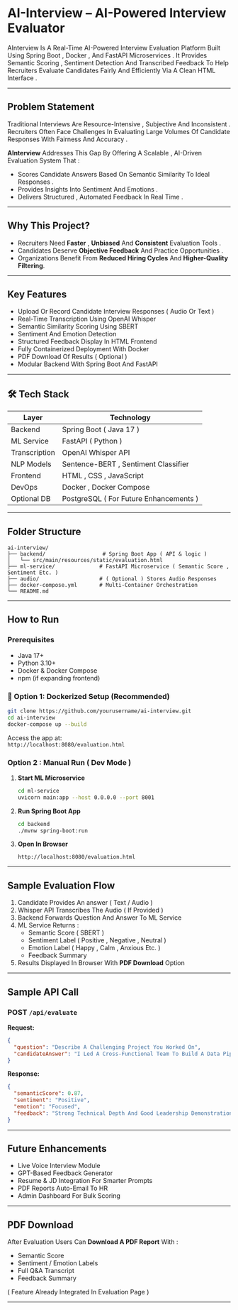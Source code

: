 # AI-Interview – AI-Powered Interview Evaluator

AInterview Is A Real-Time AI-Powered Interview Evaluation Platform Built Using Spring Boot , Docker , And FastAPI Microservices . It Provides Semantic Scoring , Sentiment Detection And Transcribed Feedback To Help Recruiters Evaluate Candidates Fairly And Efficiently Via A Clean HTML Interface .

---

## Problem Statement

Traditional Interviews Are Resource-Intensive , Subjective And Inconsistent . Recruiters Often Face Challenges In Evaluating Large Volumes Of Candidate Responses With Fairness And Accuracy .

**AInterview** Addresses This Gap By Offering A Scalable , AI-Driven Evaluation System That :
- Scores Candidate Answers Based On Semantic Similarity To Ideal Responses .
- Provides Insights Into Sentiment And Emotions .
- Delivers Structured , Automated Feedback In Real Time .

---

## Why This Project?

- Recruiters Need **Faster** , **Unbiased** And **Consistent** Evaluation Tools .
- Candidates Deserve **Objective Feedback** And Practice Opportunities .
- Organizations Benefit From **Reduced Hiring Cycles** And **Higher-Quality Filtering**.

---

## Key Features

- Upload Or Record Candidate Interview Responses ( Audio Or Text )
- Real-Time Transcription Using OpenAI Whisper
- Semantic Similarity Scoring Using SBERT
- Sentiment And Emotion Detection
- Structured Feedback Display In HTML Frontend
- Fully Containerized Deployment With Docker
- PDF Download Of Results ( Optional )
- Modular Backend With Spring Boot And FastAPI

---

## 🛠️ Tech Stack

| Layer        | Technology                             |
|-------------|----------------------------------------|
| Backend      | Spring Boot ( Java 17 )                |
| ML Service   | FastAPI ( Python )                     |
| Transcription| OpenAI Whisper API                     |
| NLP Models   | Sentence-BERT , Sentiment Classifier   |
| Frontend     | HTML , CSS , JavaScript                |
| DevOps       | Docker , Docker Compose                |
| Optional DB  | PostgreSQL ( For Future Enhancements ) |

---

## Folder Structure

```
ai-interview/
├── backend/                  # Spring Boot App ( API & logic )
│   └── src/main/resources/static/evaluation.html
├── ml-service/              # FastAPI Microservice ( Semantic Score , Sentiment Etc. )
├── audio/                   # ( Optional ) Stores Audio Responses
├── docker-compose.yml       # Multi-Container Orchestration
└── README.md
```

---

## How to Run

### Prerequisites

- Java 17+
- Python 3.10+
- Docker & Docker Compose
- npm (if expanding frontend)

### 🔁 Option 1: Dockerized Setup (Recommended)

```bash
git clone https://github.com/yourusername/ai-interview.git
cd ai-interview
docker-compose up --build
```

Access the app at:  
`http://localhost:8080/evaluation.html`

### Option 2 : Manual Run ( Dev Mode )

1. **Start ML Microservice**
   ```bash
   cd ml-service
   uvicorn main:app --host 0.0.0.0 --port 8001
   ```

2. **Run Spring Boot App**
   ```bash
   cd backend
   ./mvnw spring-boot:run
   ```

3. **Open In Browser**
   ```
   http://localhost:8080/evaluation.html
   ```

---

## Sample Evaluation Flow

1. Candidate Provides An answer ( Text / Audio )
2. Whisper API Transcribes The Audio ( If Provided )
3. Backend Forwards Question And Answer To ML Service
4. ML Service Returns :
   - Semantic Score ( SBERT )
   - Sentiment Label ( Positive , Negative , Neutral )
   - Emotion Label ( Happy , Calm , Anxious Etc. )
   - Feedback Summary
5. Results Displayed In Browser With **PDF Download** Option

---

## Sample API Call

### POST `/api/evaluate`

**Request:**
```json
{
  "question": "Describe A Challenging Project You Worked On",
  "candidateAnswer": "I Led A Cross-Functional Team To Build A Data Pipeline..."
}
```

**Response:**
```json
{
  "semanticScore": 0.87,
  "sentiment": "Positive",
  "emotion": "Focused",
  "feedback": "Strong Technical Depth And Good Leadership Demonstration"
}
```

---

## Future Enhancements

- Live Voice Interview Module
- GPT-Based Feedback Generator
- Resume & JD Integration For Smarter Prompts
- PDF Reports Auto-Email To HR
- Admin Dashboard For Bulk Scoring

---

## PDF Download

After Evaluation Users Can **Download A PDF Report** With :
- Semantic Score
- Sentiment / Emotion Labels
- Full Q&A Transcript
- Feedback Summary

( Feature Already Integrated In Evaluation Page )

---
